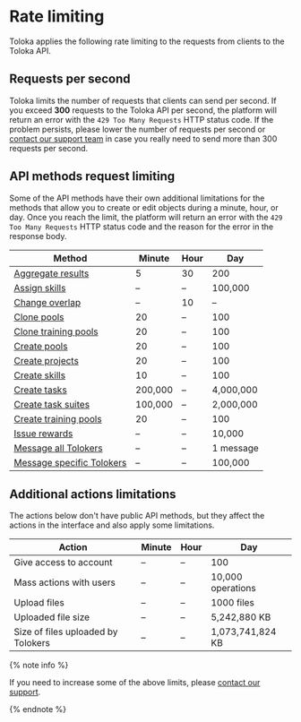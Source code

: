 # Rate limiting

Toloka applies the following rate limiting to the requests from clients to the Toloka API.

## Requests per second

Toloka limits the number of requests that clients can send per second. If you exceed **300** requests to the Toloka API per second, the platform will return an error with the `429 Too Many Requests` HTTP status code. If the problem persists, please lower the number of requests per second or [contact our support team](../../guide/troubleshooting/support.md) in case you really need to send more than 300 requests per second.

## API methods request limiting

Some of the API methods have their own additional limitations for the methods that allow you to create or edit objects during a minute, hour, or day. Once you reach the limit, the platform will return an error with the `429 Too Many Requests` HTTP status code and the reason for the error in the response body.

Method | Minute | Hour | Day
------ | ------ | ---- | ---
[Aggregate results](aggregated-solutions.md) | 5 | 30 | 200
[Assign skills](set-skill.md) | – | – | 100,000
[Change overlap](edit-pool.md) | – | 10 | –
[Clone pools](clone-pool.md) | 20 | – | 100
[Clone training pools](clone-training.md) | 20 | – | 100
[Create pools](create-pool.md) | 20 | – | 100
[Create projects](create-prj.md) | 20 | – | 100
[Create skills](create-skill.md) | 10 | – | 100
[Create tasks](create-task.md) | 200,000 | – | 4,000,000
[Create task suites](create-task-suite.md) | 100,000 | – | 2,000,000
[Create training pools](create-training.md) | 20 | – | 100
[Issue rewards](create-bonus.md) | – | – | 10,000
[Message all Tolokers](message-send.md) | – | – | 1 message
[Message specific Tolokers](message-send.md) | – | – | 100,000

## Additional actions limitations

The actions below don't have public API methods, but they affect the actions in the interface and also apply some limitations.

Action | Minute | Hour | Day
------ | ------ | ---- | ---
Give access to account | – | – | 100
Mass actions with users | – | – | 10,000 operations
Upload files | – | – | 1000 files
Uploaded file size | – | – | 5,242,880 KB
Size of files uploaded by Tolokers | – | – | 1,073,741,824 KB

{% note info %}

If you need to increase some of the above limits, please [contact our support](../../guide/troubleshooting/support.md).

{% endnote %}